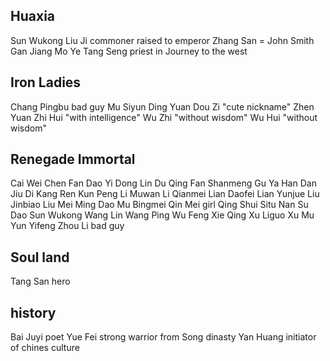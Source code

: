 
## Huaxia
Sun Wukong
Liu Ji commoner raised to emperor
Zhang San = John Smith
Gan Jiang
Mo Ye
Tang Seng priest in Journey to the west


 
## Iron Ladies
Chang Pingbu bad guy
Mu Siyun
Ding Yuan
Dou Zi "cute nickname"
Zhen Yuan
Zhi Hui "with intelligence"
Wu Zhi "without wisdom"
Wu Hui "without wisdom"



## Renegade Immortal
Cai Wei
Chen Fan
Dao Yi
Dong Lin
Du Qing
Fan Shanmeng
Gu Ya
Han Dan
Jiu Di
Kang Ren
Kun Peng
Li Muwan
Li Qianmei
Lian Daofei
Lian Yunjue
Liu Jinbiao
Liu Mei
Ming Dao
Mu Bingmei
Qin Mei girl
Qing Shui
Situ Nan
Su Dao
Sun Wukong
Wang Lin
Wang Ping
Wu Feng
Xie Qing
Xu Liguo
Xu Mu
Yun Yifeng
Zhou Li bad guy



## Soul land
Tang San hero



## history
Bai Juyi  poet
Yue Fei   strong warrior from Song dinasty
Yan Huang initiator of chines culture
